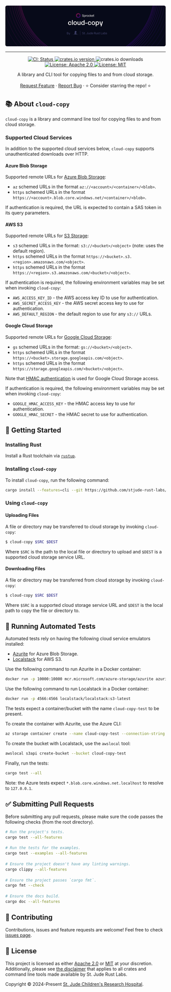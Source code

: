 <img style="margin: 0px" alt="Repository Header Image"
src="./assets/repo-header.png" />

<hr/>

<p align="center">
  <p align="center">
    <a href="https://github.com/stjude-rust-labs/cloud-copy/actions/workflows/CI.yml" target="_blank">
      <img alt="CI: Status" src="https://github.com/stjude-rust-labs/cloud-copy/actions/workflows/CI.yml/badge.svg" />
    </a>
    <a href="https://crates.io/crates/cloud-copy" target="_blank">
      <img alt="crates.io version" src="https://img.shields.io/crates/v/cloud-copy">
    </a>
    <img alt="crates.io downloads" src="https://img.shields.io/crates/d/cloud-copy">
    <a href="https://github.com/stjude-rust-labs/cloud-copy/blob/main/LICENSE-APACHE" target="_blank">
      <img alt="License: Apache 2.0" src="https://img.shields.io/badge/license-Apache 2.0-blue.svg" />
    </a>
    <a href="https://github.com/stjude-rust-labs/cloud-copy/blob/main/LICENSE-MIT" target="_blank">
      <img alt="License: MIT" src="https://img.shields.io/badge/license-MIT-blue.svg" />
    </a>
  </p>

  <p align="center">
    A library and CLI tool for copying files to and from cloud storage.
    <br />
    <br />
    <a href="https://github.com/stjude-rust-labs/cloud-copy/issues/new?assignees=&title=Descriptive%20Title&labels=enhancement">Request Feature</a>
    ·
    <a href="https://github.com/stjude-rust-labs/cloud-copy/issues/new?assignees=&title=Descriptive%20Title&labels=bug">Report Bug</a>
    ·
    ⭐ Consider starring the repo! ⭐
    <br />
  </p>
</p>

## 📚 About `cloud-copy`

`cloud-copy` is a library and command line tool for copying files to and from
cloud storage.

### Supported Cloud Services

In addition to the supported cloud services below, `cloud-copy` supports
unauthenticated downloads over HTTP.

#### Azure Blob Storage

Supported remote URLs for [Azure Blob Storage](https://azure.microsoft.com/en-us/products/storage/blobs):

* `az` schemed URLs in the format `az://<account>/<container>/<blob>`.
* `https` schemed URLs in the format `https://<account>.blob.core.windows.net/<container>/<blob>`.

If authentication is required, the URL is expected to contain a SAS token in
its query parameters.

#### AWS S3

Supported remote URLs for [S3 Storage](https://aws.amazon.com/s3/):

* `s3` schemed URLs in the format: `s3://<bucket>/<object>` (note: uses the
  default region).
* `https` schemed URLs in the format `https://<bucket>.s3.<region>.amazonaws.com/<object>`.
* `https` schemed URLs in the format `https://<region>.s3.amazonaws.com/<bucket>/<object>`.

If authentication is required, the following environment variables may be set
when invoking `cloud-copy`:

* `AWS_ACCESS_KEY_ID` - the AWS access key ID to use for authentication.
* `AWS_SECRET_ACCESS_KEY` - the AWS secret access key to use for authentication.
* `AWS_DEFAULT_REGION` - the default region to use for any `s3://` URLs.

#### Google Cloud Storage

Supported remote URLs for [Google Cloud Storage](https://cloud.google.com/storage):

* `gs` schemed URLs in the format: `gs://<bucket>/<object>`.
* `https` schemed URLs in the format `https://<bucket>.storage.googleapis.com/<object>`.
* `https` schemed URLs in the format `https://storage.googleapis.com/<bucket>/<object>`.

Note that [HMAC authentication](https://cloud.google.com/storage/docs/authentication/hmackeys) is used for Google Cloud Storage access.

If authentication is required, the following environment variables may be set
when invoking `cloud-copy`:

* `GOOGLE_HMAC_ACCESS_KEY` - the HMAC access key to use for authentication.
* `GOOGLE_HMAC_SECRET` - the HMAC secret to use for authentication.

## 🚀 Getting Started

### Installing Rust

Install a Rust toolchain via [`rustup`](https://rustup.rs/).

### Installing `cloud-copy`

To install `cloud-copy`, run the following command:

```bash
cargo install --features=cli --git https://github.com/stjude-rust-labs/cloud-copy.git
```

### Using `cloud-copy`

#### Uploading Files

A file or directory may be transferred to cloud storage by invoking
`cloud-copy`:

```bash
$ cloud-copy $SRC $DEST
```

Where `$SRC` is the path to the local file or directory to upload and `$DEST`
is a supported cloud storage service URL.

#### Downloading Files

A file or directory may be transferred from cloud storage by invoking
`cloud-copy`:

```bash
$ cloud-copy $SRC $DEST
```

Where `$SRC` is a supported cloud storage service URL and `$DEST` is the local
path to copy the file or directory to.

## 🧠 Running Automated Tests

Automated tests rely on having the following cloud service emulators installed:

* [Azurite](https://learn.microsoft.com/en-us/azure/storage/common/storage-use-azurite?tabs=visual-studio%2Cblob-storage)
  for Azure Blob Storage.
* [Localstack](https://github.com/localstack/localstack) for AWS S3.

Use the following command to run Azurite in a Docker container:

```bash
docker run -p 10000:10000 mcr.microsoft.com/azure-storage/azurite azurite -l /data --blobHost 0.0.0.0 --loose
```

Use the following command to run Localstack in a Docker container:

```bash
docker run -p 4566:4566 localstack/localstack:s3-latest
```

The tests expect a container/bucket with the name `cloud-copy-test` to be
present.

To create the container with Azurite, use the Azure CLI:

```bash
az storage container create --name cloud-copy-test --connection-string "DefaultEndpointsProtocol=http;AccountName=devstoreaccount1;AccountKey=Eby8vdM02xNOcqFlqUwJPLlmEtlCDXJ1OUzFT50uSRZ6IFsuFq2UVErCz4I6tq/K1SZFPTOtr/KBHBeksoGMGw==;BlobEndpoint=http://127.0.0.1:10000/devstoreaccount1"
```

To create the bucket with Localstack, use the `awslocal` tool:

```bash
awslocal s3api create-bucket --bucket cloud-copy-test
```

Finally, run the tests:

```bash
cargo test --all
```

Note: the Azure tests expect `*.blob.core.windows.net.localhost` to resolve to
`127.0.0.1`.

## ✅ Submitting Pull Requests

Before submitting any pull requests, please make sure the code passes the
following checks (from the root directory).

```bash
# Run the project's tests.
cargo test --all-features

# Run the tests for the examples.
cargo test --examples --all-features

# Ensure the project doesn't have any linting warnings.
cargo clippy --all-features

# Ensure the project passes `cargo fmt`.
cargo fmt --check

# Ensure the docs build.
cargo doc --all-features
```

## 🤝 Contributing

Contributions, issues and feature requests are welcome! Feel free to check
[issues page](https://github.com/stjude-rust-labs/cloud-copy/issues).

## 📝 License

This project is licensed as either [Apache 2.0][license-apache] or
[MIT][license-mit] at your discretion. Additionally, please see [the
disclaimer](https://github.com/stjude-rust-labs#disclaimer) that applies to all
crates and command line tools made available by St. Jude Rust Labs.

Copyright © 2024-Present [St. Jude Children's Research
Hospital](https://github.com/stjude).

[license-apache]: https://github.com/stjude-rust-labs/cloud-copy/blob/main/LICENSE-APACHE
[license-mit]: https://github.com/stjude-rust-labs/cloud-copy/blob/main/LICENSE-MIT
